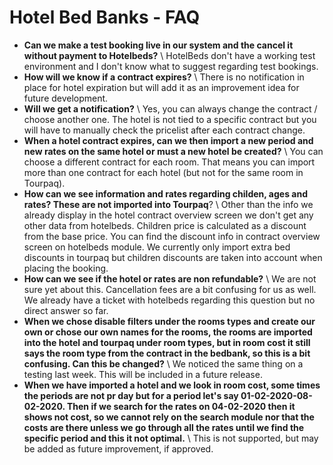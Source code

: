 # Hotel Bed Banks - FAQ

* **Can we make a test booking live in our system and the cancel it without payment to Hotelbeds?** \ HotelBeds don't have a working test environment and I don't know what to suggest regarding test bookings.
* **How will we know if a contract expires?** \ There is no notification in place for hotel expiration but will add it as an improvement idea for future development.
* **Will we get a notification?** \ Yes, you can always change the contract / choose another one. The hotel is not tied to a specific contract but you will have to manually check the pricelist after each contract change.
* **When a hotel contract expires, can we then import a new period and new rates on the same hotel or must a new hotel be created?** \ You can choose a different contract for each room. That means you can import more than one contract for each hotel (but not for the same room in Tourpaq).
* **How can we see information and rates regarding childen, ages and rates? These are not imported into Tourpaq**? \ Other than the info we already display in the hotel contract overview screen we don't get any other data from hotelbeds. Children price is calculated as a discount from the base price. You can find the discount info in contract overview screen on hotelbeds module. We currently only import extra bed discounts in tourpaq but children discounts are taken into account when placing the booking.
* **How can we see if the hotel or rates are non refundable?** \ We are not sure yet about this. Cancellation fees are a bit confusing for us as well. We already have a ticket with hotelbeds regarding this question but no direct answer so far.
* **When we chose disable filters under the rooms types and create our own or chose our own names for the rooms, the rooms are imported into the hotel and tourpaq under room types, but in room cost it still says the room type from the contract in the bedbank, so this is a bit confusing. Can this be changed?** \ We noticed the same thing on a testing last week. This will be included in a future release.
* **When we have imported a hotel and we look in room cost, some times the periods are not pr day but for a period let's say 01-02-2020-08-02-2020. Then if we search for the rates on 04-02-2020 then it shows not cost, so we cannot rely on the search module nor that the costs are there unless we go through all the rates until we find the specific period and this it not optimal.** \ This is not supported, but may be added as future improvement, if approved.
